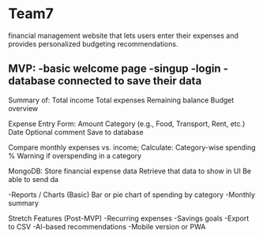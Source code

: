 # Team7
financial management website that lets users enter their expenses and provides personalized budgeting recommendations.

MVP:
-basic welcome page
-singup 
-login 
-database connected to save their data
-

Summary of:
Total income
	Total expenses
	Remaining balance
	Budget overview

Expense Entry Form:
Amount
Category (e.g., Food, Transport, Rent, etc.)
Date
Optional comment
Save to database

Compare monthly expenses vs. income;
Calculate:
Category-wise spending %
Warning if overspending in a category

MongoDB:
	Store financial expense data
	Retrieve that data to show in UI
	Be able to send da

-Reports / Charts (Basic)
Bar or pie chart of spending by category
-Monthly summary




Stretch Features (Post-MVP)
-Recurring expenses
-Savings goals
-Export to CSV
	-AI-based recommendations
	-Mobile version or PWA
